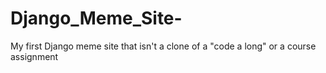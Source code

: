 # Django_Meme_Site-
My first Django meme site that isn't a clone of a "code a long" or a course assignment
